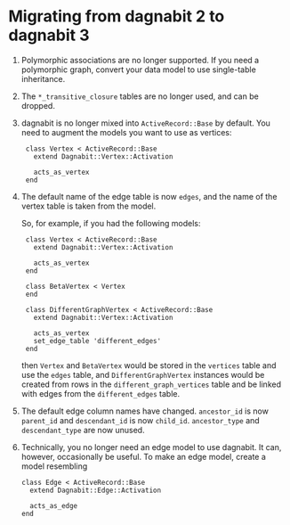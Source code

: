 Migrating from dagnabit 2 to dagnabit 3
=======================================

1. Polymorphic associations are no longer supported.  If you need a polymorphic
   graph, convert your data model to use single-table inheritance.

2. The `*_transitive_closure` tables are no longer used, and can be dropped.

3. dagnabit is no longer mixed into `ActiveRecord::Base` by default.  You need
   to augment the models you want to use as vertices:

        class Vertex < ActiveRecord::Base
          extend Dagnabit::Vertex::Activation

          acts_as_vertex
        end

4. The default name of the edge table is now `edges`, and the name of the vertex
   table is taken from the model.

   So, for example, if you had the following models:

        class Vertex < ActiveRecord::Base
          extend Dagnabit::Vertex::Activation

          acts_as_vertex
        end

        class BetaVertex < Vertex
        end

        class DifferentGraphVertex < ActiveRecord::Base
          extend Dagnabit::Vertex::Activation

          acts_as_vertex
          set_edge_table 'different_edges'
        end

    then `Vertex` and `BetaVertex` would be stored in the `vertices` table and use
    the `edges` table, and `DifferentGraphVertex` instances would be created from rows
    in the `different_graph_vertices` table and be linked with edges from the
    `different_edges` table.

5.  The default edge column names have changed.  `ancestor_id` is now `parent_id`
    and `descendant_id` is now `child_id`.  `ancestor_type` and `descendant_type`
    are now unused.

6.  Technically, you no longer need an edge model to use dagnabit.  It can,
    however, occasionally be useful.  To make an edge model, create a model
    resembling

        class Edge < ActiveRecord::Base
          extend Dagnabit::Edge::Activation

          acts_as_edge
        end
